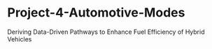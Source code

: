 # Project-4-Automotive-Modes
Deriving Data-Driven Pathways to Enhance Fuel Efficiency of Hybrid Vehicles
